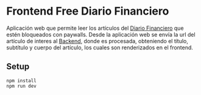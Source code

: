 # Frontend Free Diario Financiero
Aplicación web que permite leer los artículos del [Diario Financiero](https://www.df.cl/) que estén bloqueados con paywalls. Desde la aplicación web se envía la url del artículo de interes al [Backend](https://github.com/gustavopalaciosc/backend-web-diariofin), donde es procesada, obteniendo el título, subtítulo y cuerpo del artículo, los cuales son renderizados en el frontend.

## Setup
```
npm install
npm run dev
```





